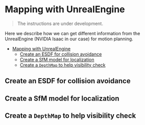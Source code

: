 # Mapping with UnrealEngine

> The instructions are under development.

Here we describe how we can get different information from the UnrealEngine (NVIDIA Isaac in our case) for motion planning.

- [Mapping with UnrealEngine](#mapping-with-unrealengine)
  - [Create an ESDF for collision avoidance](#create-an-esdf-for-collision-avoidance)
  - [Create a SfM model for localization](#create-a-sfm-model-for-localization)
  - [Create a `DepthMap` to help visibility check](#create-a-depthmap-to-help-visibility-check)

## Create an ESDF for collision avoidance

## Create a SfM model for localization

## Create a `DepthMap` to help visibility check

